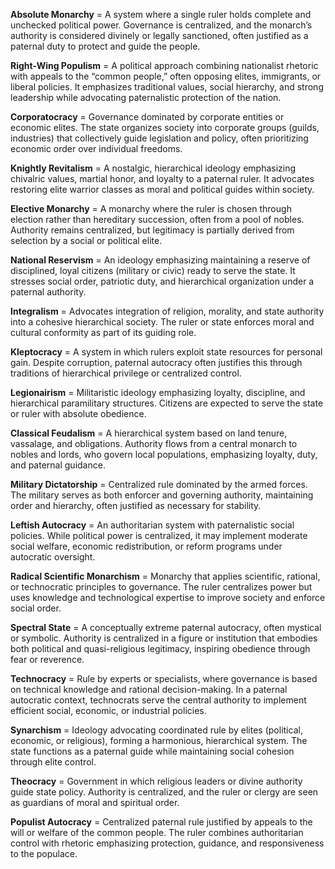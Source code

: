 **Absolute Monarchy** = A system where a single ruler holds complete and unchecked political power. Governance is centralized, and the monarch’s authority is considered divinely or legally sanctioned, often justified as a paternal duty to protect and guide the people.

**Right-Wing Populism** = A political approach combining nationalist rhetoric with appeals to the “common people,” often opposing elites, immigrants, or liberal policies. It emphasizes traditional values, social hierarchy, and strong leadership while advocating paternalistic protection of the nation.

**Corporatocracy** = Governance dominated by corporate entities or economic elites. The state organizes society into corporate groups (guilds, industries) that collectively guide legislation and policy, often prioritizing economic order over individual freedoms.

**Knightly Revitalism** = A nostalgic, hierarchical ideology emphasizing chivalric values, martial honor, and loyalty to a paternal ruler. It advocates restoring elite warrior classes as moral and political guides within society.

**Elective Monarchy** = A monarchy where the ruler is chosen through election rather than hereditary succession, often from a pool of nobles. Authority remains centralized, but legitimacy is partially derived from selection by a social or political elite.

**National Reservism** = An ideology emphasizing maintaining a reserve of disciplined, loyal citizens (military or civic) ready to serve the state. It stresses social order, patriotic duty, and hierarchical organization under a paternal authority.

**Integralism** = Advocates integration of religion, morality, and state authority into a cohesive hierarchical society. The ruler or state enforces moral and cultural conformity as part of its guiding role.

**Kleptocracy** = A system in which rulers exploit state resources for personal gain. Despite corruption, paternal autocracy often justifies this through traditions of hierarchical privilege or centralized control.

**Legionairism** = Militaristic ideology emphasizing loyalty, discipline, and hierarchical paramilitary structures. Citizens are expected to serve the state or ruler with absolute obedience.

**Classical Feudalism** = A hierarchical system based on land tenure, vassalage, and obligations. Authority flows from a central monarch to nobles and lords, who govern local populations, emphasizing loyalty, duty, and paternal guidance.

**Military Dictatorship** = Centralized rule dominated by the armed forces. The military serves as both enforcer and governing authority, maintaining order and hierarchy, often justified as necessary for stability.

**Leftish Autocracy** = An authoritarian system with paternalistic social policies. While political power is centralized, it may implement moderate social welfare, economic redistribution, or reform programs under autocratic oversight.

**Radical Scientific Monarchism** = Monarchy that applies scientific, rational, or technocratic principles to governance. The ruler centralizes power but uses knowledge and technological expertise to improve society and enforce social order.

**Spectral State** = A conceptually extreme paternal autocracy, often mystical or symbolic. Authority is centralized in a figure or institution that embodies both political and quasi-religious legitimacy, inspiring obedience through fear or reverence.

**Technocracy** = Rule by experts or specialists, where governance is based on technical knowledge and rational decision-making. In a paternal autocratic context, technocrats serve the central authority to implement efficient social, economic, or industrial policies.

**Synarchism** = Ideology advocating coordinated rule by elites (political, economic, or religious), forming a harmonious, hierarchical system. The state functions as a paternal guide while maintaining social cohesion through elite control.

**Theocracy** = Government in which religious leaders or divine authority guide state policy. Authority is centralized, and the ruler or clergy are seen as guardians of moral and spiritual order.

**Populist Autocracy** = Centralized paternal rule justified by appeals to the will or welfare of the common people. The ruler combines authoritarian control with rhetoric emphasizing protection, guidance, and responsiveness to the populace.